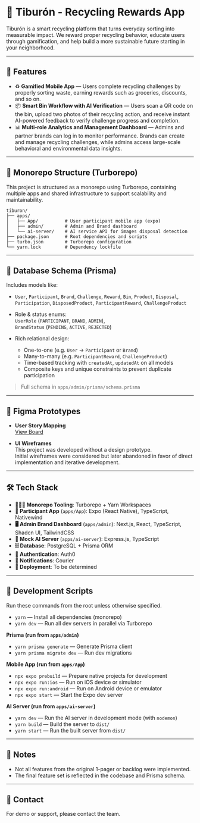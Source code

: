 # 🦈 Tiburón - Recycling Rewards App

Tiburón is a smart recycling platform that turns everyday sorting into measurable impact.
We reward proper recycling behavior, educate users through gamification, and help build a more sustainable future starting in your neighborhood.

---

## 🚀 Features

- ♻️ **Gamified Mobile App** — Users complete recycling challenges by properly sorting waste, earning rewards such as groceries, discounts, and so on.
- 📦 **Smart Bin Workflow with AI Verification** — Users scan a QR code on the bin, upload two photos of their recycling action, and receive instant AI-powered feedback to verify challenge progress and completion.
- 📊 **Multi-role Analytics and Management Dashboard** — Admins and partner brands can log in to monitor performance. Brands can create and manage recycling challenges, while admins access large-scale behavioral and environmental data insights.

---

## 🧩 Monorepo Structure (Turborepo)

This project is structured as a monorepo using Turborepo, containing multiple apps and shared infrastructure to support scalability and maintainability.

```
tiburon/
├── apps/
│   ├── App/          # User participant mobile app (expo)
│   ├── admin/        # Admin and Brand dashboard
│   └── ai-server/    # AI service API for images disposal detection
├── package.json      # Root dependencies and scripts
├── turbo.json        # Turborepo configuration
└── yarn.lock         # Dependency lockfile
```

---

## 🧠 Database Schema (Prisma)

Includes models like:

- `User`, `Participant`, `Brand`, `Challenge`, `Reward`, `Bin`, `Product`, `Disposal`, `Participation`, `DisposedProduct`, `ParticipantReward`, `ChallengeProduct`

- Role & status enums:  
  `UserRole` (`PARTICIPANT`, `BRAND`, `ADMIN`),  
  `BrandStatus` (`PENDING`, `ACTIVE`, `REJECTED`)

- Rich relational design:  
  - One-to-one (e.g. `User` → `Participant` or `Brand`)  
  - Many-to-many (e.g. `ParticipantReward`, `ChallengeProduct`)  
  - Time-based tracking with `createdAt`, `updatedAt` on all models  
  - Composite keys and unique constraints to prevent duplicate participation

> Full schema in `apps/admin/prisma/schema.prisma`


---

## 📱 Figma Prototypes

- **User Story Mapping**  
  [View Board](https://embed.figma.com/board/YrhwU0psMhSvlaSai8QiP6/%F0%9F%A6%88-Tibur%C3%B3n-story-mapping?node-id=0-1)

- **UI Wireframes**  
    This project was developed without a design prototype.  
    Initial wireframes were considered but later abandoned in favor of direct       implementation and iterative development.

---

## 🛠 Tech Stack

- **🧑‍🤝‍🧑 Monorepo Tooling**: Turborepo + Yarn Workspaces  
- **📱 Participant App** (`apps/App`): Expo (React Native), TypeScript, Nativewind  
- **🖥️ Admin Brand Dashboard** (`apps/admin`): Next.js, React, TypeScript, Shadcn UI, TailwindCSS
- **🧠 Mock AI Server** (`apps/ai-server`): Express.js, TypeScript
- **🗄️ Database**: PostgreSQL + Prisma ORM  
- **🔐 Authentication**: Auth0  
- **📧 Notifications**: Courier  
- **🚀 Deployment**: To be determined

---

## 📝 Development Scripts

Run these commands from the root unless otherwise specified.

- `yarn` — Install all dependencies (monorepo)
- `yarn dev` — Run all dev servers in parallel via Turborepo

**Prisma (run from `apps/admin`)**

- `yarn prisma generate` — Generate Prisma client
- `yarn prisma migrate dev` — Run dev migrations

**Mobile App (run from `apps/App`)**

- `npx expo prebuild` — Prepare native projects for development
- `npx expo run:ios` — Run on iOS device or simulator
- `npx expo run:android` — Run on Android device or emulator
- `npx expo start` — Start the Expo dev server

**AI Server (run from `apps/ai-server`)**

- `yarn dev` — Run the AI server in development mode (with `nodemon`)
- `yarn build` — Build the server to `dist/`
- `yarn start` — Run the built server from `dist/`


---

## 📌 Notes

- Not all features from the original 1-pager or backlog were implemented.
- The final feature set is reflected in the codebase and Prisma schema.

---

## 📧 Contact

For demo or support, please contact the team.

